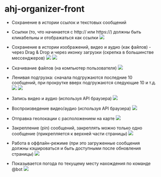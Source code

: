 # ahj-organizer-front


- Сохранение в истории ссылок и текстовых сообщений
- Ссылки (то, что начинается с http:// или https://) должны быть кликабельны и отображаться как ссылки
![](./src/image_readme/link-http.png)

- Сохранение в истории изображений, видео и аудио (как файлов) - через Drag & Drop и через иконку загрузки (скрепка в большинстве мессенджеров)
![](./src/image_readme/dnd.png)
![](./src/image_readme/upload.png)

- Скачивание файлов (на компьютер пользователя)
![](/image_readme/download.png)

- Ленивая подгрузка: сначала подгружаются последние 10 сообщений, при прокрутке вверх подгружаются следующие 10 и т.д.
![](./src/image_readme/loadmess.png)
![](./src/image_readme/loadmess13.png)

- Запись видео и аудио (используя API браузера)
![](./src/image_readme/)

- Воспроизведение видео/аудио (используя API браузера)
![](./src/image_readme/)

- Отправка геолокации с расположением на карте
![](./src/image_readme/geo.png)

- Закрепление (pin) сообщений, закреплять можно только одно сообщение (прикрепляется к верхней части страницы)
![](./src/image_readme/pinned.png)

- Работа в оффлайн-режиме (при это загруженные сообщения должны кэшироваться и быть доступными после обновления страницы)
![](./src/image_readme/sw.png)

- Показывается погода по текущему месту нахождения по команде @bot
![](./src/image_readme/weather.png)